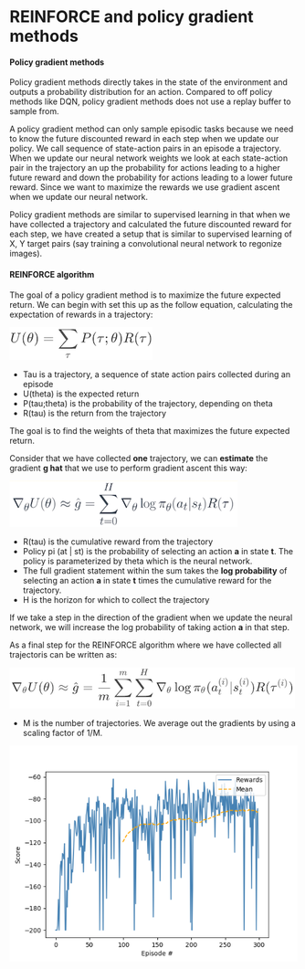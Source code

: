 # REINFORCE and policy gradient methods

#### Policy gradient methods

Policy gradient methods directly takes in the state of the environment and outputs a probability distribution for an action. Compared to off policy methods like DQN, policy gradient methods does not use a replay buffer to sample from.

A policy gradient method can only sample episodic tasks because we need to know the future discounted reward in each step when we update our policy. We call sequence of state-action pairs in an episode a trajectory. When we update our neural network weights we look at each state-action pair in the trajectory an up the probability for actions leading to a higher future reward and down the probability for actions leading to a lower future reward. Since we want to maximize the rewards we use gradient ascent when we update our neural network.

Policy gradient methods are similar to supervised learning in that when we have collected a trajectory and calculated the future discounted reward for each step, we have created a setup that is similar to supervised learning of X, Y target pairs (say training a convolutional neural network to regonize images).

#### REINFORCE algorithm

The goal of a policy gradient method is to maximize the future expected return. We can begin with set this up as the follow equation, calculating the expectation of rewards in a trajectory:

![Problem setup](/Documentation/REINFORCE_Goal.png)

- Tau is a trajectory, a sequence of state action pairs collected during an episode
- U(theta) is the expected return
- P(tau;theta) is the probability of the trajectory, depending on theta
- R(tau) is the return from the trajectory

The goal is to find the weights of theta that maximizes the future expected return.

Consider that we have collected **one** trajectory, we can **estimate** the gradient **g hat** that we use to perform gradient ascent this way:

![Gradient](/Documentation/REINFORCE_Gradient.png)

- R(tau) is the cumulative reward from the trajectory
- Policy pi (at | st) is the probability of selecting an action **a** in state **t**. The policy is parameterized by theta which is the neural network.
- The full gradient statement within the sum takes the **log probability** of selecting an action **a** in state **t** times the cumulative reward for the trajectory.
- H is the horizon for which to collect the trajectory

If we take a step in the direction of the gradient when we update the neural network, we will increase the log probability of taking action **a** in that step.

As a final step for the REINFORCE algorithm where we have collected all trajectoris can be written as:

![Gradient](/Documentation/REINFORCE_Gradients.png)

- M is the number of trajectories. We average out the gradients by using a scaling factor of 1/M.

![Training](/Documentation/acrobot-v1_train_plot.png)
